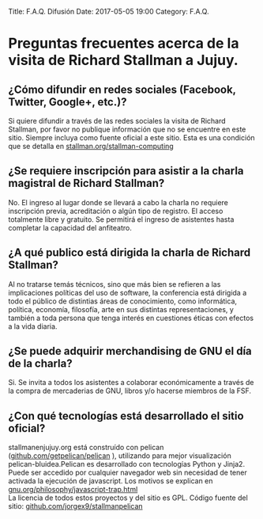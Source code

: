 Title: F.A.Q. Difusión
Date: 2017-05-05 19:00
Category: F.A.Q.

# Preguntas frecuentes acerca de la visita de Richard Stallman a Jujuy.

## ¿Cómo difundir en redes sociales (Facebook, Twitter, Google+, etc.)?

Si quiere difundir a través de las redes sociales la visita de Richard Stallman, por favor no publique información que no se encuentre en este sitio. 
Siempre incluya como fuente oficial a este sitio. Esta es una condición que se detalla en [stallman.org/stallman-computing](https://stallman.org/stallman-computing.html) 

## ¿Se requiere inscripción para asistir a la charla magistral de Richard Stallman?

No. El ingreso al lugar donde se llevará a cabo la charla no requiere inscripción previa, acreditación o algún tipo de registro. El acceso totalmente libre y gratuito. 
Se permitirá el ingreso de asistentes hasta completar la capacidad del anfiteatro.

## ¿A qué publico está dirigida la charla de Richard Stallman?

Al no tratarse temás técnicos, sino que más bien se refieren a las implicaciones políticas del uso  de software, la conferencia está dirigida a todo el público de distintias áreas de conocimiento, como informática, política, economía, filosofía, arte en sus distintas representaciones, y también a toda persona que tenga interés en cuestiones éticas con efectos a la vida diaria.

## ¿Se puede adquirir merchandising de GNU el día de la charla?

Si. Se invita a todos los asistentes a colaborar económicamente a través de la compra de mercaderias de GNU, libros y/o hacerse miembros de la FSF.

## ¿Con qué tecnologías está desarrollado el sitio oficial?

stallmanenjujuy.org está construído con pelican ([github.com/getpelican/pelican](https://github.com/getpelican/pelican)  ), utilizando para mejor visualización pelican-bluidea.Pelican es desarrollado con tecnologías Python y Jinja2.
Puede ser accedido por cualquier navegador web sin necesidad de tener activada la ejecución de javascript. Los motivos se explican en [gnu.org/philosophy/javascript-trap.html](http://gnu.org/philosophy/javascript-trap.html)  
La licencia de todos estos proyectos y del sitio es GPL.
Código fuente del sitio: [github.com/jorgex9/stallmanpelican](https://github.com/jorgex9/stallmanpelican)  
